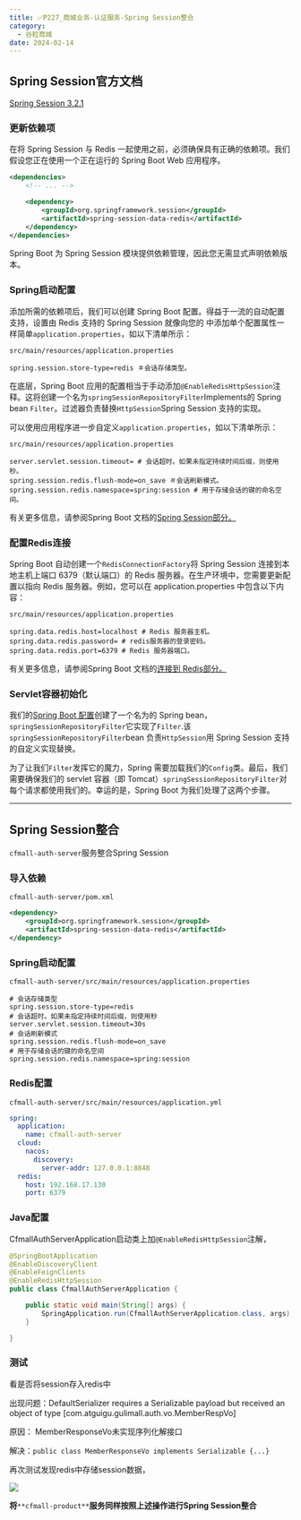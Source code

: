 ```yaml
---
title: ✅P227_商城业务-认证服务-Spring Session整合
category:
  - 谷粒商城
date: 2024-02-14
---
```


<!-- more -->

## Spring Session官方文档

[Spring Session 3.2.1](https://docs.spring.io/spring-session/reference/guides/boot-redis.html)

### 更新依赖项

在将 Spring Session 与 Redis 一起使用之前，必须确保具有正确的依赖项。我们假设您正在使用一个正在运行的 Spring Boot Web 应用程序。

```xml
<dependencies>
	<!-- ... -->

	<dependency>
		<groupId>org.springframework.session</groupId>
		<artifactId>spring-session-data-redis</artifactId>
	</dependency>
</dependencies>
```

Spring Boot 为 Spring Session 模块提供依赖管理，因此您无需显式声明依赖版本。

### Spring启动配置

添加所需的依赖项后，我们可以创建 Spring Boot 配置。得益于一流的自动配置支持，设置由 Redis 支持的 Spring Session 就像向您的 中添加单个配置属性一样简单`application.properties`，如以下清单所示：

`src/main/resources/application.properties`

```
spring.session.store-type=redis ＃会话存储类型。
```

在底层，Spring Boot 应用的配置相当于手动添加`@EnableRedisHttpSession`注释。这将创建一个名为`springSessionRepositoryFilter`Implements的 Spring bean `Filter`。过滤器负责替换`HttpSession`Spring Session 支持的实现。

可以使用应用程序进一步自定义`application.properties`，如以下清单所示：

`src/main/resources/application.properties`

```
server.servlet.session.timeout= # 会话超时。如果未指定持续时间后缀，则使用秒。
spring.session.redis.flush-mode=on_save ＃会话刷新模式。
spring.session.redis.namespace=spring:session # 用于存储会话的键的命名空间。
```

有关更多信息，请参阅Spring Boot 文档的[Spring Session部分。](https://docs.spring.io/spring-boot/docs/3.0.7/reference/htmlsingle/#boot-features-session)

### 配置Redis连接

Spring Boot 自动创建一个`RedisConnectionFactory`将 Spring Session 连接到本地主机上端口 6379（默认端口）的 Redis 服务器。在生产环境中，您需要更新配置以指向 Redis 服务器。例如，您可以在 application.properties 中包含以下内容：

`src/main/resources/application.properties`

```
spring.data.redis.host=localhost # Redis 服务器主机。
spring.data.redis.password= # redis服务器的登录密码。
spring.data.redis.port=6379 # Redis 服务器端口。
```

有关更多信息，请参阅Spring Boot 文档的[连接到 Redis部分。](https://docs.spring.io/spring-boot/docs/3.0.7/reference/htmlsingle/#boot-features-connecting-to-redis)

### Servlet容器初始化

我们的[Spring Boot 配置](https://docs.spring.io/spring-session/reference/3.0/guides/boot-redis.html#boot-spring-configuration)创建了一个名为的 Spring bean，`springSessionRepositoryFilter`它实现了`Filter`.该`springSessionRepositoryFilter`bean 负责`HttpSession`用 Spring Session 支持的自定义实现替换。

为了让我们`Filter`发挥它的魔力，Spring 需要加载我们的`Config`类。最后，我们需要确保我们的 servlet 容器（即 Tomcat）`springSessionRepositoryFilter`对每个请求都使用我们的。幸运的是，Spring Boot 为我们处理了这两个步骤。

---

## Spring Session整合

`cfmall-auth-server`服务整合Spring Session

### 导入依赖

`cfmall-auth-server/pom.xml`

```xml
<dependency>
    <groupId>org.springframework.session</groupId>
    <artifactId>spring-session-data-redis</artifactId>
</dependency>
```

### Spring启动配置

`cfmall-auth-server/src/main/resources/application.properties`

```properties
# 会话存储类型
spring.session.store-type=redis
# 会话超时。如果未指定持续时间后缀，则使用秒
server.servlet.session.timeout=30s
# 会话刷新模式
spring.session.redis.flush-mode=on_save
# 用于存储会话的键的命名空间
spring.session.redis.namespace=spring:session
```

### Redis配置

`cfmall-auth-server/src/main/resources/application.yml`

```yaml
spring:
  application:
    name: cfmall-auth-server
  cloud:
    nacos:
      discovery:
        server-addr: 127.0.0.1:8848
  redis:
    host: 192.168.17.130
    port: 6379
```

### Java配置

CfmallAuthServerApplication启动类上加`@EnableRedisHttpSession`注解，

```java
@SpringBootApplication
@EnableDiscoveryClient
@EnableFeignClients
@EnableRedisHttpSession
public class CfmallAuthServerApplication {

    public static void main(String[] args) {
        SpringApplication.run(CfmallAuthServerApplication.class, args);
    }

}
```

### 测试

看是否将session存入redis中

出现问题：DefaultSerializer requires a Serializable payload but received an object of type [com.atguigu.gulimall.auth.vo.MemberRespVo]

原因： MemberResponseVo未实现序列化解接口

解决：`public class MemberResponseVo implements Serializable {...}`

再次测试发现redis中存储session数据，

![](https://cfmall-hello.oss-cn-beijing.aliyuncs.com/img/202312/5870da054fce1f97e54c6c317fe7d04b.png#id=CoGy0&originHeight=111&originWidth=274&originalType=binary&ratio=1&rotation=0&showTitle=false&status=done&style=none&title=)

**将**`**cfmall-product**`**服务同样按照上述操作进行Spring Session整合**
